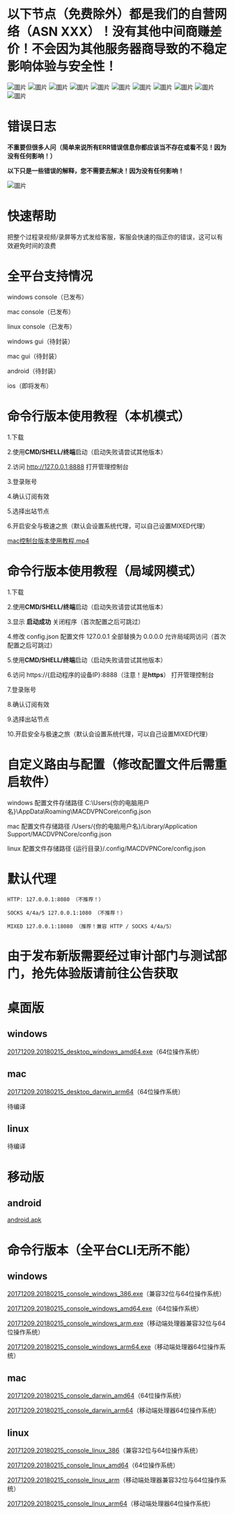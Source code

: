 # 以下节点（免费除外）都是我们的自营网络（ASN XXX）！没有其他中间商赚差价！不会因为其他服务器商导致的不稳定影响体验与安全性！
![圖片](https://github.com/user-attachments/assets/264c9d0f-49d1-4649-a452-6ed52c8c9c56)
![圖片](https://github.com/user-attachments/assets/e19a284c-e4ac-4d16-99f3-6c5de992b9e0)
![圖片](https://github.com/user-attachments/assets/925164d1-06d2-47f6-9d57-54dfe1fcd690)
![圖片](https://github.com/user-attachments/assets/36cba4d3-3ea2-4ce6-abbc-2e47e9e777aa)
![圖片](https://github.com/user-attachments/assets/a83876ba-3a76-466d-a42d-cd3e179207bf)
![圖片](https://github.com/user-attachments/assets/7f2861a3-46cd-4501-9a80-db65c73dc791)
![圖片](https://github.com/user-attachments/assets/5d364bea-fe6c-4f7a-a74e-fe0934f12d3a)
![圖片](https://github.com/user-attachments/assets/4e49ad70-1c36-4776-af73-1db7ca227e2f)
![圖片](https://github.com/user-attachments/assets/d5d5f941-7bd1-46fe-afcd-8471493a97cc)
![圖片](https://github.com/user-attachments/assets/50297145-0cec-4c21-9abf-2b07d5634d60)
![圖片](https://github.com/user-attachments/assets/28f49a85-a49b-47fe-8359-4c55986ef5a9)


# 错误日志
**不重要但很多人问（简单来说所有ERR错误信息你都应该当不存在或看不见！因为没有任何影响！）**

**以下只是一些错误的解释，您不需要去解决！因为没有任何影响！**

![圖片](https://github.com/user-attachments/assets/7fc8e958-898b-4153-b160-0e24f477029a)

# 快速帮助
把整个过程录视频/录屏等方式发给客服，客服会快速的指正你的错误，这可以有效避免时间的浪费

# 全平台支持情况
windows console（已发布）

mac console（已发布）

linux console（已发布）

windows gui（待封装）

mac gui（待封装）

android（待封装）

ios（即将发布）

# 命令行版本使用教程（本机模式）
1.下载

2.使用**CMD/SHELL/终端**启动（启动失败请尝试其他版本）

2.访问 http://127.0.0.1:8888 打开管理控制台

3.登录账号

4.确认订阅有效

5.选择出站节点

6.开启安全与极速之旅（默认会设置系统代理，可以自己设置MIXED代理）

[mac控制台版本使用教程.mp4](https://macdvpn.com/tmp/video/mac-console.mp4)

# 命令行版本使用教程（局域网模式）
1.下载

2.使用**CMD/SHELL/终端**启动（启动失败请尝试其他版本）

3.显示 **启动成功** 关闭程序（首次配置之后可跳过）

4.修改 config.json 配置文件 127.0.0.1 全部替换为 0.0.0.0 允许局域网访问（首次配置之后可跳过）

5.使用**CMD/SHELL/终端**启动（启动失败请尝试其他版本）

6.访问 https://{启动程序的设备IP}:8888（注意！是**https**） 打开管理控制台

7.登录账号

8.确认订阅有效

9.选择出站节点

10.开启安全与极速之旅（默认会设置系统代理，可以自己设置MIXED代理）

# 自定义路由与配置（修改配置文件后需重启软件）
windows 配置文件存储路径 C:\Users\{你的电脑用户名}\AppData\Roaming\MACDVPNCore\config.json

mac 配置文件存储路径 /Users/{你的电脑用户名}/Library/Application Support/MACDVPNCore/config.json

linux 配置文件存储路径 {运行目录}/.config/MACDVPNCore/config.json

# 默认代理
```
HTTP: 127.0.0.1:8080 （不推荐！）
```

```
SOCKS 4/4a/5 127.0.0.1:1080 （不推荐！）
```

```
MIXED 127.0.0.1:18080 （推荐！兼容 HTTP / SOCKS 4/4a/5）
```

# 由于发布新版需要经过审计部门与测试部门，抢先体验版请前往公告获取

# 桌面版
## windows
[20171209.20180215_desktop_windows_amd64.exe](https://macdvpn.com/tmp/20171209.20180215/desktop_windows_amd64.exe)（64位操作系统）

## mac
[20171209.20180215_desktop_darwin_arm64](https://macdvpn.com/tmp/20171209.20180215/desktop_darwin_arm64)（64位操作系统）

待编译

## linux

待编译

# 移动版
## android
[android.apk](https://macdvpn.com/tmp/20171209.20180215/android.apk)

# 命令行版本（全平台CLI无所不能）
## windows
[20171209.20180215_console_windows_386.exe](https://macdvpn.com/tmp/20171209.20180215/console_windows_386.exe)（兼容32位与64位操作系统）

[20171209.20180215_console_windows_amd64.exe](https://macdvpn.com/tmp/20171209.20180215/console_windows_amd64.exe)（64位操作系统）

[20171209.20180215_console_windows_arm.exe](https://macdvpn.com/tmp/20171209.20180215/console_windows_arm.exe)（移动端处理器兼容32位与64位操作系统）

[20171209.20180215_console_windows_arm64.exe](https://macdvpn.com/tmp/20171209.20180215/console_windows_arm64.exe)（移动端处理器64位操作系统）

## mac
[20171209.20180215_console_darwin_amd64](https://macdvpn.com/tmp/20171209.20180215/console_darwin_amd64)（64位操作系统）

[20171209.20180215_console_darwin_arm64](https://macdvpn.com/tmp/20171209.20180215/console_darwin_arm64)（移动端处理器64位操作系统）

## linux
[20171209.20180215_console_linux_386](https://macdvpn.com/tmp/20171209.20180215/console_linux_386)（兼容32位与64位操作系统）

[20171209.20180215_console_linux_amd64](https://macdvpn.com/tmp/20171209.20180215/console_linux_amd64)（64位操作系统）

[20171209.20180215_console_linux_arm](https://macdvpn.com/tmp/20171209.20180215/console_linux_arm)（移动端处理器兼容32位与64位操作系统）

[20171209.20180215_console_linux_arm64](https://macdvpn.com/tmp/20171209.20180215/console_linux_arm64)（移动端处理器64位操作系统）
